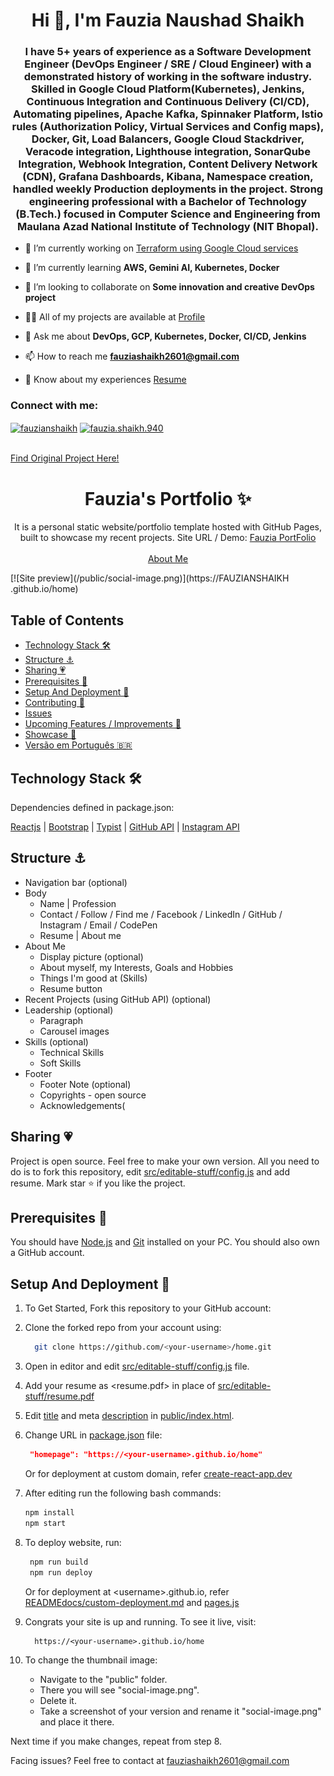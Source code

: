 <h1 align="center">Hi 👋, I'm Fauzia Naushad Shaikh</h1>
<h3 align="center">I have 5+ years of experience as a Software Development Engineer (DevOps Engineer / SRE / Cloud Engineer) with a demonstrated history of working in the software industry. Skilled in Google Cloud Platform(Kubernetes), Jenkins, Continuous Integration and Continuous Delivery (CI/CD), Automating pipelines, Apache Kafka, Spinnaker Platform, Istio rules (Authorization Policy, Virtual Services and Config maps), Docker, Git, Load Balancers, Google Cloud Stackdriver, Veracode integration, Lighthouse integration, SonarQube Integration, Webhook Integration, Content Delivery Network (CDN), Grafana Dashboards, Kibana, Namespace creation, handled weekly Production deployments in the project. Strong engineering professional with a Bachelor of Technology (B.Tech.) focused in Computer Science and Engineering from Maulana Azad National Institute of Technology (NIT Bhopal).
</h3>

- 🔭 I’m currently working on [Terraform using Google Cloud services](https://github.com/FAUZIANSHAIKH/GCP-Terraform-Challenge-Lab.git)

- 🌱 I’m currently learning **AWS, Gemini AI, Kubernetes, Docker**

- 👯 I’m looking to collaborate on **Some innovation and creative DevOps project**

- 👨‍💻 All of my projects are available at [Profile](https://fauzianshaikh.github.io/Fauzia_Portfolio/#home)

- 💬 Ask me about **DevOps, GCP, Kubernetes, Docker, CI/CD, Jenkins**

- 📫 How to reach me **fauziashaikh2601@gmail.com**

- 📄 Know about my experiences [Resume](https://drive.google.com/file/d/1a0nMdF_MYj_3Y11c6ctLpXqa7TP7yt8H/view?usp=sharing)

<h3 align="left">Connect with me:</h3>
<p align="left">
<a href="https://linkedin.com/in/fauzianshaikh" target="blank"><img align="center" src="https://raw.githubusercontent.com/rahuldkjain/github-profile-readme-generator/master/src/images/icons/Social/linked-in-alt.svg" alt="fauzianshaikh" height="30" width="40" /></a>
<a href="https://fb.com/fauzia.shaikh.940" target="blank"><img align="center" src="https://raw.githubusercontent.com/rahuldkjain/github-profile-readme-generator/master/src/images/icons/Social/facebook.svg" alt="fauzia.shaikh.940" height="30" width="40" /></a>
</p>
<br/>
<a href="https://github.com/hashirshoaeb/home">Find Original Project Here!</a>
<br/>
<p align="center">
  <h1 align="center">Fauzia's Portfolio ✨</h1>

  <p align="center">
    It is a personal static website/portfolio template hosted with GitHub Pages, built to showcase my recent projects.
    Site URL / Demo:
    <a href="TO BE UPLOADED">Fauzia PortFolio</a>
    <br />
    <br />
    <a href="https://github.com/FAUZIANSHAIKH">About Me</a>
  </p>
</p>
[![Site preview](/public/social-image.png)](https://FAUZIANSHAIKH
.github.io/home)

## Table of Contents

- [Technology Stack 🛠️](#technology-stack-)
- [Structure ⚓](#structure-)
- [Sharing 💗](#sharing-)
- [Prerequisites 🍪](#prerequisites-)
- [Setup And Deployment 🔧](#setup-and-deployment-)
- [Contributing 🙌](#contributing-)
- [Issues](#issues)
- [Upcoming Features / Improvements 🔗](#upcoming-features-/-improvements-)
- [Showcase 🚀](#showcase-)
- [Versão em Português :brazil:](#versao-em-portugues-)

## Technology Stack 🛠️

Dependencies defined in package.json:

[Reactjs](https://reactjs.org/)
| [Bootstrap](https://getbootstrap.com/)
| [Typist](https://github.com/jstejada/react-typist)
| [GitHub API](https://developer.github.com/v3/repos/)
| [Instagram API](https://www.instagram.com/developer/embedding/)

## Structure ⚓

- Navigation bar (optional)
- Body
  - Name | Profession
  - Contact / Follow / Find me / Facebook / LinkedIn / GitHub / Instagram / Email / CodePen
  - Resume | About me
- About Me
  - Display picture (optional)
  - About myself, my Interests, Goals and Hobbies
  - Things I'm good at (Skills)
  - Resume button
- Recent Projects (using GitHub API) (optional)
- Leadership (optional)
  - Paragraph
  - Carousel images
- Skills (optional)
  - Technical Skills
  - Soft Skills
- Footer
  - Footer Note (optional)
  - Copyrights - open source
  - Acknowledgements(

## Sharing 💗

Project is open source. Feel free to make your own version. All you need to do is to fork this repository, edit [src/editable-stuff/config.js](./src/editable-stuff/config.js) and add resume. Mark star ⭐ if you like the project.

## Prerequisites 🍪

You should have [Node.js](https://nodejs.org/en/) and [Git](https://git-scm.com/) installed on your PC. You should also own a GitHub account.

## Setup And Deployment 🔧

1. To Get Started, Fork this repository to your GitHub account:
2. Clone the forked repo from your account using:

   ```bash
     git clone https://github.com/<your-username>/home.git
   ```

3. Open in editor and edit [src/editable-stuff/config.js](./src/editable-stuff/config.js) file.

4. Add your resume as <resume.pdf> in place of [src/editable-stuff/resume.pdf](./src/editable-stuff/)

5. Edit [title](./public/index.html#L34) and meta [description](./public/index.html#L13) in [public/index.html](./public/index.html).
6. Change URL in [package.json](./package.json) file:

   ```json
    "homepage": "https://<your-username>.github.io/home"
   ```

   Or for deployment at custom domain, refer [create-react-app.dev](https://create-react-app.dev/docs/deployment/#step-1-add-homepage-to-packagejson)

7. After editing run the following bash commands:

   ```bash
   npm install
   npm start
   ```

8. To deploy website, run:

   ```bash
    npm run build
    npm run deploy
   ```

   Or for deployment at \<username>.github.io, refer [READMEdocs/custom-deployment.md](./READMEdocs/custom-deployment.md) and [pages.js](./pages.js)

9. Congrats your site is up and running. To see it live, visit:

   ```https
     https://<your-username>.github.io/home
   ```

10. To change the thumbnail image:

    - Navigate to the "public" folder.  
    - There you will see "social-image.png".  
    - Delete it.   
    - Take a screenshot of your version and rename it "social-image.png" and place it there.  

   Next time if you make changes, repeat from step 8.

Facing issues? Feel free to contact at fauziashaikh2601@gmail.com
